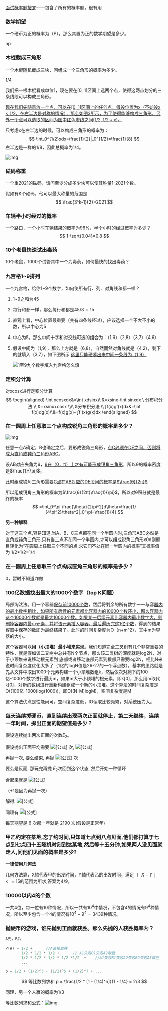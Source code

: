 [面试概率题搜罗](https://www.nowcoder.com/discuss/400248?type=all&order=time&pos=&page=1&ncTraceId=&channel=-1&source_id=search_all_nctrack)——包含了所有的概率题，很有用

### 数学期望

一个硬币为正的概率为（P），那么其置为正的数学期望是多少。

np

### 木棍截成三角形

一个木棍随机截成三块，问组成一个三角形的概率为多少。

1/4

我们把一根木棍看成单位1，现在要在[0, 1]区间上选两个点，使得这两点划分的三条线段可以构成三角形。

<u>现在我们先随意放一个点，可以在[0, 1]区间上的任何点，假设位置为x（不妨设x < 1/2，在右半边是对称的情况），那么如图3所示，为了使得能够构成三角形，另外一个点可以选取的区间为图中红色虚线之间$(1/2, 1/2+x)$。</u>

只考虑x在左半边的时候，可以构成三角形的概率为：
$$
\int_0^{1/2}xdx=\frac{1}{2}|_0^{1/2}=\frac{1}{8}
$$
右半边是一样的1/8，因此总概率为1/4。

![img](https://img-blog.csdn.net/20141022125436203?watermark/2/text/aHR0cDovL2Jsb2cuY3Nkbi5uZXQvZmFub2x1bw==/font/5a6L5L2T/fontsize/400/fill/I0JBQkFCMA==/dissolve/70/gravity/SouthEast)

### 砝码称重

一个重2021的砝码，请问至少分成多少块可以使其称量1-2021个数。

假如有K个砝码，他可以最大称量的范围是
$$
\frac{3^k-1}{2}>2021
$$

### 车辆半小时经过的概率

一个路口，一个小时车辆结果的概率为96%，半个小时的经过概率为多少？
$$
1-\sqrt{0.04}=0.8
$$
### 10个老鼠快速试出毒药

10个老鼠，1000个试管其中一个为毒药，如何最快的找出毒药？

### 九宫格1~9排列

一个九宫格，给你1~9个数字，如何使所有行、列、对角线和都一样？

1. 1~9之和为45

2. 每行和都一样，那么每行和都是$45/3=15$

3. 直观上看，中心位置最重要（共有四条线经过），应该选择一个不大不小的数，所以中心为5

4. 中心为5，那么中间十字和对交线可选的组合为：（1,9）（2,8）（3,7）（4,6）

5. 假设中间为（1,9），那么上方就是（6,8），自然而然对角线就是（4,2），剩下的就填入（3,7），如下图所示
   <u>这里只能硬凑出来中间一条线为（1,9）</u>

   ![1至9九个数字填入九宫格怎么填](https://exp-picture.cdn.bcebos.com/40d2d0e8b004541b21bc0c93869a310e1699a609.jpg?x-bce-process=image%2Fresize%2Cm_lfit%2Cw_500%2Climit_1%2Fformat%2Cf_jpg%2Fquality%2Cq_80)

### 定积分计算

对xcosx进行定积分计算
$$
\begin{aligned}
\int xcosxdx&=\int xdsinx\\
&=xsinx-\int sinxdx \ 分布积分法 \\
&=xsinx+cosx \\\\
&分布积分法 \\
∫f(x)g'(x)dx&=\int f(x)dg(x)\\&=f(x)g(x)- ∫f'(x)g(x)dx
\end{aligned}
$$

### 在一圆周上任意取三个点构成锐角三角形的概率是多少？

![img](https://imgconvert.csdnimg.cn/aHR0cHM6Ly9pa25vdy1waWMuY2RuLmJjZWJvcy5jb20vNmMyMjRmNGEyMGE0NDYyMzA2MGRiNmRlOWUyMjcyMGUwZGYzZDc0Mg?x-oss-process=image/format,png)

任意一点A确定，B也确定之后，要形成锐角三角形，<u>点C必须在DE之间，否则将成为直角或钝角三角形ABC</u>。

设AB对应夹角为θ，<u>θ在（0，π）上才有可能形成锐角三角形</u>，所以θ的概率密度是$\frac{1}{\pi}$，

此时组成锐角三角形需要<u>C点在AB对应的DE段间的概率是$\frac{θ}{2π}$</u>

所以组成锐角三角形的概率为$\frac{θ}{2π}\frac{1}{\pi}$，所以对θ积分就是最终的概率
$$
=\int_0^\pi \frac{\theta}{2\pi^2}d\theta=\frac{1}{4\pi^2}\theta^2|_0^\pi=\frac{1}{4}
$$

**另一种解释**

对于这三个点,容易知道,当A、B、C三点都在同一个半圆内时,三角形ABC必然是直角或钝角三角形,只有当三点不在同一个半圆内,才可以组成锐角三角形x0d则题目转化为“在圆周上任取三个不同的点,求它们不处在同一半圆内的概率”其概率值为 1/2*1/2=1/4

### **在一圆周上任意取三个点构成直角三角形的概率是多少**？

0，暂时不知道咋做

### 100亿数据找出最大的1000个数字（top K问题）

局部淘汰法。用一个容器<u>保存前10000个数</u>，然后将剩余的所有数字一一与容<u>器内的最小数字相比，如果所有后续的元素都比容器内的10000个数还小，那么容器内这个10000个数就是最大10000个数。如果某一后续元素比容器内最小数字大，则删掉容器内最小元素，并将该元素插入容器，最后遍历完这1亿个数</u>，得到的结果容器中保存的数即为最终结果了。此时的时间复杂度为O（n+m^2），其中m为容器的大小。

这个容器可以**用（小顶堆）最小堆来实现**。我们知道完全二叉树有几个非常重要的特性，就是假如该二叉树中总共有N个节点，那么该二叉树的深度就是log2N，对于小顶堆来说移动根元素到 底部或者移动底部元素到根部只需要log2N，相比N来说时间复杂度优化太多了（1亿的logN值是26-27的一个浮点数）。基本的思路就是先从文件中取出1000个元素构建一个小顶堆数组k，然后依次对剩下的100亿-1000个数字进行遍历m，如果m大于小顶堆的根元素，即k[0]，那么用m取代k[0]，对新的数组进行重新构建组成一个新的小顶堆。这个算法的时间复杂度是O((100亿-1000)log(1000))，即O((N-M)logM)，空间复杂度是M

这个算法优点是性能尚可，空间复杂度低，IO读取比较频繁，对系统压力大。

### 每天连续掷硬币，直到连续出现两次正面就停止，第二天继续，连续一年时间，掷出正面的期望值是多少？

假设连续抛出两次正面的次数$E_2$。

假设抛出正面平均需要 ![[公式]](https://www.zhihu.com/equation?tex=E_1) 次, ![[公式]](https://www.zhihu.com/equation?tex=E_1+%3D+1%2Fp+%3D+2)

再抛一次, 要么结束, 再抛 ![[公式]](https://www.zhihu.com/equation?tex=0) 次

要么是反面, 那玩完再抛 $E_2$次回到这个状态, 然后开始一种循环

合起来就是 ![[公式]](https://www.zhihu.com/equation?tex=E_2+%3D+E_1%2B1+%2B+%5Cfrac12%5Ccdot0+%2B%5Cfrac12%5Ccdot+E_2)

（+1是因为再抛一次）

解得: ![[公式]](https://www.zhihu.com/equation?tex=E_%7B2%7D%3D+2+E_%7B1%7D+%2B+2+%3D+6)

同理有 ![[公式]](https://www.zhihu.com/equation?tex=E_%7Bn%7D%3D+2+E_%7Bn-1%7D+%2B+2+%5CRightarrow+E_n+%3D+2%5E%7Bn%2B1%7D-2)

每天期望是 6 次那一年就是 2190 次(假设是正常年)

### 甲乙约定在某地,忘了约时间,只知道七点到八点见面,他们都打算于七点到七点四十五随机时刻到达某地,然后等十五分钟,如果两人没见面就走人,问他们见面的概率是多少?

**一律使用几何法**

几何方法算，X轴代表甲的出发时间，Y轴代表乙的出发时间，满足$∣X−Y∣<=15$的范围为所求,答案为4/9。

### 10000以内4的个数

一共4位，每一位有10种情况，所以一共有$10^4$中情况，不包含4的情况有$9^4$种情况，所以至少包含一个4的情况有$10^4-9^4=3439$种情况。

### 抛硬币的游戏，谁先抛到正面就获胜。那么先抛的人获胜概率为？

```cpp
A先，B后

P(A) = 1/2 +      //A直接取胜 
	   1/2 * 1/2 * 1/2 +      // A1失败B1失败A2取胜
	   1/2 * 1/2 * 1/2 * 1/2 *1/2  +    //A1失败B1失败A2失败B2失败A3取胜
	   ...

p = 1/2 + (1/2)^3 + (1/2)^5 + (1/2)^7 + ...
```

$$
等比数列求和
p = \frac{1/2 * [1 - (1/4)^n]}{1 - 1/4} = 2/3
$$

同理，另一个人赢的概率为1/3

等比数列求和公式：![img](https://bkimg.cdn.bcebos.com/formula/de92cc5e4793ae038e4297e83971154a.svg)

